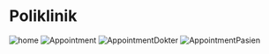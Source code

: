 # Poliklinik
![home](https://user-images.githubusercontent.com/91413689/162496078-8fe6d861-ae1f-4707-86be-fe2446723ac0.png)
![Appointment](https://user-images.githubusercontent.com/91413689/162496057-c18f9c19-efa2-4a23-9e3b-68ca62ff41d1.png)
![AppointmentDokter](https://user-images.githubusercontent.com/91413689/162496065-a14379c8-342c-425c-b867-893dac05445a.png)
![AppointmentPasien](https://user-images.githubusercontent.com/91413689/162496075-ef66c4a4-be36-4e8e-86a3-b15e33ce3d1e.png)
